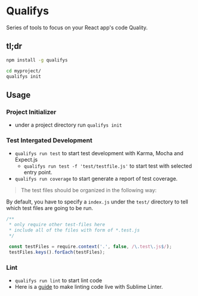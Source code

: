 # Qualifys

Series of tools to focus on your React app's code Quality.

## tl;dr

```sh
npm install -g qualifys

cd myproject/
qualifys init
```

## Usage

### Project Initializer

- under a project directory run `qualifys init`

### Test Intergated Development

- `qualifys run test` to start test development with Karma, Mocha and Expect.js
    - `qualifys run test -f 'test/testfile.js'` to start test with selected entry point.
- `qualifys run coverage` to start generate a report of test coverage.

> The test files should be organized in the following way:

By default, you have to specify a `index.js` under the `test/` directory to tell which test files are going to be run.

```js
/**
 * only require other test-files here
 * include all of the files with form of *.test.js
 */

 const testFiles = require.context('.', false, /\.test\.js$/);
 testFiles.keys().forEach(testFiles);
```

### Lint

- `qualifys run lint` to start lint code
- Here is a [guide](http://blog.surfacew.com/fe_tech/2016/07/25/Linter/) to make linting code live with Sublime Linter.



